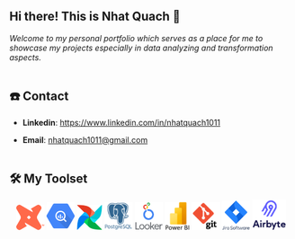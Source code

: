 ## Hi there! This is Nhat Quach 👋
_Welcome to my personal portfolio which serves as a place for me to showcase my projects especially in data analyzing and transformation aspects._
<br/><br/>

## ☎️ Contact

* **Linkedin**: https://www.linkedin.com/in/nhatquach1011

* **Email**: nhatquach1011@gmail.com
<br/><br/>

## 🛠️ My Toolset

<p align="center">
    <img src="pictures/dbt.png" width="50" />
    <img src="pictures/google_bigquery.png" width="50" />
    <img src="pictures/airflow.png" width="45" />
    <img src="pictures/postgres.png " width="50" />
    <img src="pictures/looker.png" width="50" />
    <img src="pictures/power_bi.png" width="43" />
    <img src="pictures/git.png" width="50" />
    <img src="pictures/jira.png" width="50" />
    <img src="pictures/airbyte.png" width="60" />
</p>
<br/>
